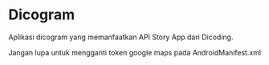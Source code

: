 # Dicogram
Aplikasi dicogram yang memanfaatkan API Story App dari Dicoding.

Jangan lupa untuk mengganti token google maps pada AndroidManifest.xml
